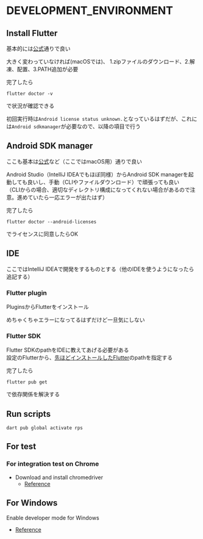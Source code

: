 # DEVELOPMENT_ENVIRONMENT

## Install Flutter

基本的には[公式](https://docs.flutter.dev/get-started/install)通りで良い

大きく変わっていなければ(macOSでは)、 1.zipファイルのダウンロード、2.解凍、配置、3.PATH追加が必要

完了したら
```shell
flutter doctor -v
```
で状況が確認できる

初回実行時は`Android license status unknown.`となっているはずだが、これには`Android sdkmanager`が必要なので、以降の項目で行う

## Android SDK manager

ここも基本は[公式](https://docs.flutter.dev/get-started/install/macos/mobile-android)など（ここではmacOS用）通りで良い

Android Studio（IntelliJ IDEAでもほぼ同様）からAndroid SDK managerを起動しても良いし、手動（CLIやファイルダウンロード）で頑張っても良い  
（CLIからの場合、適切なディレクトリ構成になってくれない場合があるので注意。進めていたら一応エラーが出たはず）

完了したら
```shell
flutter doctor --android-licenses
```
でライセンスに同意したらOK

## IDE

ここではIntelliJ IDEAで開発をするものとする（他のIDEを使うようになったら追記する）

### Flutter plugin

PluginsからFlutterをインストール

めちゃくちゃエラーになってるはずだけど一旦気にしない

### Flutter SDK

Flutter SDKのpathをIDEに教えてあげる必要がある  
設定のFlutterから、[先ほどインストールしたFlutter](#Install-Flutter)のpathを指定する

完了したら
```shell
flutter pub get
```
で依存関係を解決する

## Run scripts

```shell
dart pub global activate rps
```

## For test

### For integration test on Chrome

- Download and install chromedriver
  - [Reference](https://docs.flutter.dev/testing/integration-tests#running-in-a-browser)

## For Windows

Enable developer mode for Windows

- [Reference](https://docs.microsoft.com/ja-jp/windows/apps/get-started/enable-your-device-for-development)
